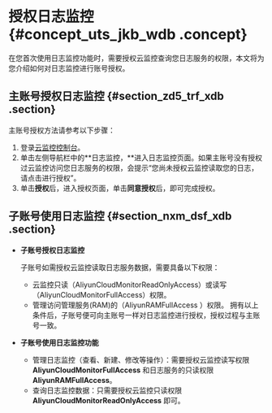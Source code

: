 # 授权日志监控 {#concept_uts_jkb_wdb .concept}

在您首次使用日志监控功能时，需要授权云监控查询您日志服务的权限，本文将为您介绍如何对日志监控进行账号授权。

## 主账号授权日志监控 {#section_zd5_trf_xdb .section}

主账号授权方法请参考以下步骤：

1.  登录[云监控控制台](https://cloudmonitor.console.aliyun.com)。
2.  单击左侧导航栏中的**日志监控，**进入日志监控页面。如果主账号没有授权过云监控访问您日志服务的权限，会提示“您尚未授权云监控读取您的日志，请点击进行授权”。
3.  单击**授权**后，进入授权页面，单击**同意授权**后，即可完成授权。

## 子账号使用日志监控 {#section_nxm_dsf_xdb .section}

-   **子账号授权日志监控** 

    子账号如需授权云监控读取日志服务数据，需要具备以下权限：

    -   云监控只读（AliyunCloudMonitorReadOnlyAccess）或读写（AliyunCloudMonitorFullAccess）权限。
    -   管理访问管理服务\(RAM\)的（AliyunRAMFullAccess ）权限。
    拥有以上条件后，子账号便可向主账号一样对日志监控进行授权，授权过程与主账号一致。

-   **子账号使用日志监控功能** 
    -   管理日志监控（查看、新建、修改等操作）：需要授权云监控读写权限 **AliyunCloudMonitorFullAccess** 和日志服务的只读权限 **AliyunRAMFullAccess**。
    -   查询日志监控数据：只需要授权云监控只读权限 **AliyunCloudMonitorReadOnlyAccess** 即可。

